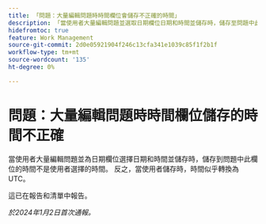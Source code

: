 ```yaml
---
title: 「問題：大量編輯問題時時間欄位會儲存不正確的時間」
description: 「當使用者大量編輯問題並選取日期欄位日期和時間並儲存時，儲存至問題中此欄位的時間不是使用者選取的時間。 相反，當使用者儲存時，時間似乎轉換為UTC。」
hidefromtoc: true
feature: Work Management
source-git-commit: 2d0e05921904f246c13cfa341e1039c85f1f2b1f
workflow-type: tm+mt
source-wordcount: '135'
ht-degree: 0%

---
```



# 問題：大量編輯問題時時間欄位儲存的時間不正確

當使用者大量編輯問題並為日期欄位選擇日期和時間並儲存時，儲存到問題中此欄位的時間不是使用者選擇的時間。 反之，當使用者儲存時，時間似乎轉換為UTC。

這已在報告和清單中報告。

_於2024年1月2日首次通報。_
